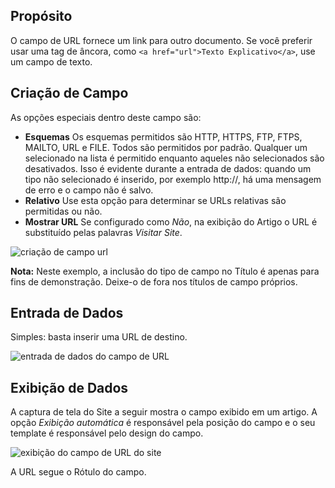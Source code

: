 <!-- Filename: J3.x:Adding_custom_fields/Url_Field / Display title: Campo de URL -->

## Propósito

O campo de URL fornece um link para outro documento. Se você preferir usar uma tag de âncora, como `<a href="url">Texto Explicativo</a>`, use um campo de texto.

## Criação de Campo

As opções especiais dentro deste campo são:

- **Esquemas** Os esquemas permitidos são HTTP, HTTPS, FTP, FTPS, MAILTO, URL e
  FILE. Todos são permitidos por padrão. Qualquer um selecionado na lista é
  permitido enquanto aqueles não selecionados são desativados. Isso é evidente
  durante a entrada de dados: quando um tipo não selecionado é inserido, por
  exemplo http://, há uma mensagem de erro e o campo não é salvo.
- **Relativo** Use esta opção para determinar se URLs relativas são permitidas
  ou não.
- **Mostrar URL** Se configurado como *Não*, na exibição do Artigo o URL é
  substituído pelas palavras *Visitar Site*.

![criação de campo url](../../../en/images/fields/fields-url-edit.png)

**Nota:** Neste exemplo, a inclusão do tipo de campo no Título é apenas para
fins de demonstração. Deixe-o de fora nos títulos de campo próprios.

## Entrada de Dados

Simples: basta inserir uma URL de destino.

![entrada de dados do campo de URL](../../../en/images/fields/fields-url-data-entry.png)

## Exibição de Dados

A captura de tela do Site a seguir mostra o campo exibido em um artigo. A opção *Exibição automática* é responsável pela posição do campo e o seu template é responsável pelo design do campo.

![exibição do campo de URL do site](../../../en/images/fields/fields-url-site.png)

A URL segue o Rótulo do campo.

